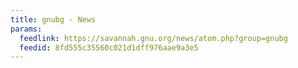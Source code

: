 ```yaml
---
title: gnubg - News
params:
  feedlink: https://savannah.gnu.org/news/atom.php?group=gnubg
  feedid: 8fd555c35560c021d1dff976aae9a3e5
---
```

